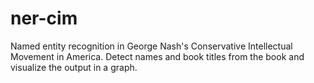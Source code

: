 # ner-cim
Named entity recognition in George Nash's Conservative Intellectual Movement in America. Detect names and book titles from the book and visualize the output in a graph.
